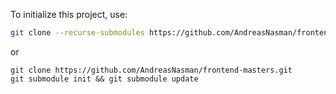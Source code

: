 To initialize this project, use:

```sh
git clone --recurse-submodules https://github.com/AndreasNasman/frontend-masters.git
```

or


```git
git clone https://github.com/AndreasNasman/frontend-masters.git
git submodule init && git submodule update
```
